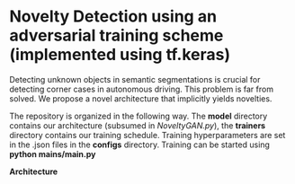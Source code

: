 # Novelty Detection using an adversarial training scheme (implemented using tf.keras)
Detecting unknown objects in semantic segmentations is crucial for detecting corner cases in autonomous driving. This problem is far from solved. We propose a novel architecture that implicitly yields novelties.

The repository is organized in the following way. The **model** directory contains our architecture (subsumed in *NoveltyGAN.py*), the **trainers** directory contains our training schedule. 
Training hyperparameters are set in the .json files in the **configs** directory. Training can be started using **python mains/main.py**

**Architecture**


